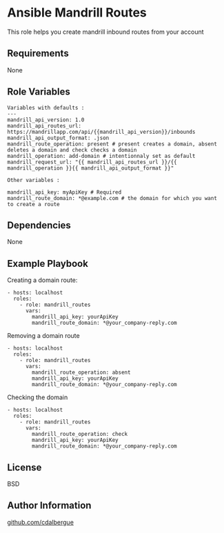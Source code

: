 Ansible Mandrill Routes
=========
This role helps you create mandrill inbound routes from your account

Requirements
------------

None

Role Variables
--------------

```
Variables with defaults :
---
mandrill_api_version: 1.0
mandrill_api_routes_url: https://mandrillapp.com/api/{{mandrill_api_version}}/inbounds
mandrill_api_output_format: .json
mandrill_route_operation: present # present creates a domain, absent deletes a domain and check checks a domain
mandrill_operation: add-domain # intentionnaly set as default
mandrill_request_url: "{{ mandrill_api_routes_url }}/{{ mandrill_operation }}{{ mandrill_api_output_format }}"

Other variables :

mandrill_api_key: myApiKey # Required
mandrill_route_domain: *@example.com # the domain for which you want to create a route
```

Dependencies
------------

None

Example Playbook
----------------

Creating a domain route:

    - hosts: localhost
      roles:
        - role: mandrill_routes
          vars:
            mandrill_api_key: yourApiKey
            mandrill_route_domain: *@your_company-reply.com


Removing a domain route

    - hosts: localhost
      roles:
        - role: mandrill_routes
          vars:
            mandrill_route_operation: absent
            mandrill_api_key: yourApiKey
            mandrill_route_domain: *@your_company-reply.com


Checking the domain

    - hosts: localhost
      roles:
        - role: mandrill_routes
          vars:
            mandrill_route_operation: check
            mandrill_api_key: yourApiKey
            mandrill_route_domain: *@your_company-reply.com

License
-------

BSD

Author Information
------------------

[github.com/cdalbergue](https://github.com/cdalbergue)
